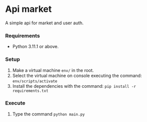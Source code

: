 # Api market
A simple api for market and user auth.

### Requirements
- Python 3.11.1 or above.

### Setup
1. Make a virtual machine `env/` in the root.
2. Select the virtual machine on console executing the command: `env/scripts/activate`
3. Install the dependencies with the command: `pip install -r requirements.txt`

### Execute
1. Type the command `python main.py`